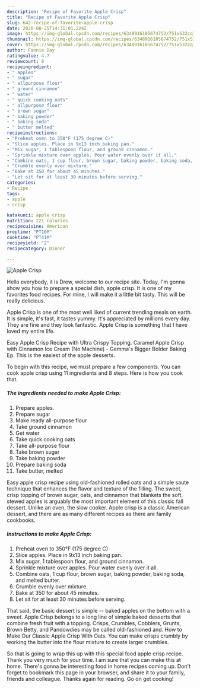 ```yaml
---
description: "Recipe of Favorite Apple Crisp"
title: "Recipe of Favorite Apple Crisp"
slug: 642-recipe-of-favorite-apple-crisp
date: 2020-08-25T14:31:01.224Z
image: https://img-global.cpcdn.com/recipes/6348916105674752/751x532cq70/apple-crisp-recipe-main-photo.jpg
thumbnail: https://img-global.cpcdn.com/recipes/6348916105674752/751x532cq70/apple-crisp-recipe-main-photo.jpg
cover: https://img-global.cpcdn.com/recipes/6348916105674752/751x532cq70/apple-crisp-recipe-main-photo.jpg
author: Fannie Day
ratingvalue: 4.7
reviewcount: 8
recipeingredient:
- " apples"
- " sugar"
- " allpurpose flour"
- " ground cinnamon"
- " water"
- " quick cooking oats"
- " allpurpose flour"
- " brown sugar"
- " baking powder"
- " baking soda"
- " butter melted"
recipeinstructions:
- "Preheat oven to 350°F (175 degree C)"
- "Slice apples. Place in 9x13 inch baking pan."
- "Mix sugar, 1 tablespoon flour, and ground cinnamon."
- "Sprinkle mixture over apples. Pour water evenly over it all."
- "Combine oats, 1 cup flour, brown sugar, baking powder, baking soda, and melted butter."
- "Crumble evenly over mixture."
- "Bake at 350 for about 45 minutes."
- "Let sit for at least 30 minutes before serving."
categories:
- Recipe
tags:
- apple
- crisp

katakunci: apple crisp 
nutrition: 221 calories
recipecuisine: American
preptime: "PT16M"
cooktime: "PT41M"
recipeyield: "2"
recipecategory: Dinner

---
```



![Apple Crisp](https://img-global.cpcdn.com/recipes/6348916105674752/751x532cq70/apple-crisp-recipe-main-photo.jpg)

Hello everybody, it is Drew, welcome to our recipe site. Today, I'm gonna show you how to prepare a special dish, apple crisp. It is one of my favorites food recipes. For mine, I will make it a little bit tasty. This will be really delicious.

Apple Crisp is one of the most well liked of current trending meals on earth. It is simple, it's fast, it tastes yummy. It's appreciated by millions every day. They are fine and they look fantastic. Apple Crisp is something that I have loved my entire life.

Easy Apple Crisp Recipe with Ultra Crispy Topping. Caramel Apple Crisp with Cinnamon Ice Cream (No Machine) - Gemma&#39;s Bigger Bolder Baking Ep. This is the easiest of the apple desserts.


To begin with this recipe, we must prepare a few components. You can cook apple crisp using 11 ingredients and 8 steps. Here is how you cook that.

##### The ingredients needed to make Apple Crisp:

1. Prepare  apples.
1. Prepare  sugar
1. Make ready  all-purpose flour
1. Take  ground cinnamon
1. Get  water
1. Take  quick cooking oats
1. Take  all-purpose flour
1. Take  brown sugar
1. Take  baking powder
1. Prepare  baking soda
1. Take  butter, melted


Easy apple crisp recipe using old-fashioned rolled oats and a simple saute technique that enhances the flavor and texture of the filling. The sweet, crisp topping of brown sugar, oats, and cinnamon that blankets the soft, stewed apples is arguably the most important element of this classic fall dessert. Unlike an oven, the slow cooker. Apple crisp is a classic American dessert, and there are as many different recipes as there are family cookbooks. 

##### Instructions to make Apple Crisp:

1. Preheat oven to 350°F (175 degree C)
1. Slice apples. Place in 9x13 inch baking pan.
1. Mix sugar, 1 tablespoon flour, and ground cinnamon.
1. Sprinkle mixture over apples. Pour water evenly over it all.
1. Combine oats, 1 cup flour, brown sugar, baking powder, baking soda, and melted butter.
1. Crumble evenly over mixture.
1. Bake at 350 for about 45 minutes.
1. Let sit for at least 30 minutes before serving.


That said, the basic dessert is simple -- baked apples on the bottom with a sweet. Apple Crisp belongs to a long line of simple baked desserts that combine fresh fruit with a topping. Crisps, Crumbles, Cobblers, Grunts, Brown Betty, and Pandowdies may be called old-fashioned and. How to Make Our Classic Apple Crisp With Oats. You can make crisps crumbly by working the butter into the flour mixture to create larger crumbles. 

So that is going to wrap this up with this special food apple crisp recipe. Thank you very much for your time. I am sure that you can make this at home. There's gonna be interesting food in home recipes coming up. Don't forget to bookmark this page in your browser, and share it to your family, friends and colleague. Thanks again for reading. Go on get cooking!
